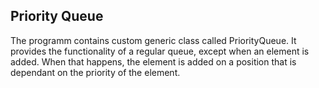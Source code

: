 ﻿## Priority Queue

The programm contains custom generic class called PriorityQueue. It provides the functionality of a regular queue, except when an element is added.
When that happens, the element is added on a position that is dependant on the priority of the element.